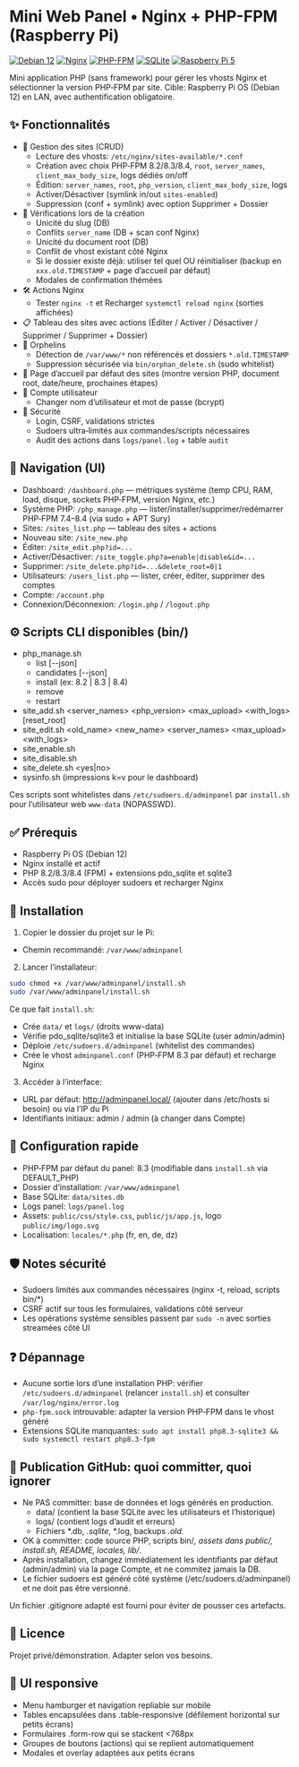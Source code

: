 # Mini Web Panel • Nginx + PHP-FPM (Raspberry Pi)

[![Debian 12](https://img.shields.io/badge/Debian-12-red?logo=debian)](#)
[![Nginx](https://img.shields.io/badge/Nginx-1.x-brightgreen?logo=nginx)](#)
[![PHP-FPM](https://img.shields.io/badge/PHP-8.2%20|%208.3%20|%208.4-777bb4?logo=php)](#)
[![SQLite](https://img.shields.io/badge/DB-SQLite-blue?logo=sqlite)](#)
[![Raspberry Pi 5](https://img.shields.io/badge/Raspberry%20Pi-5-green?logo=raspberrypi)](#)

Mini application PHP (sans framework) pour gérer les vhosts Nginx et sélectionner la version PHP‑FPM par site. Cible: Raspberry Pi OS (Debian 12) en LAN, avec authentification obligatoire.

## ✨ Fonctionnalités
- 🧩 Gestion des sites (CRUD)
  - Lecture des vhosts: `/etc/nginx/sites-available/*.conf`
  - Création avec choix PHP‑FPM 8.2/8.3/8.4, `root`, `server_names`, `client_max_body_size`, logs dédiés on/off
  - Édition: `server_names`, `root`, `php_version`, `client_max_body_size`, logs
  - Activer/Désactiver (symlink in/out `sites-enabled`)
  - Suppression (conf + symlink) avec option Supprimer + Dossier
- 🔎 Vérifications lors de la création
  - Unicité du slug (DB)
  - Conflits `server_name` (DB + scan conf Nginx)
  - Unicité du document root (DB)
  - Conflit de vhost existant côté Nginx
  - Si le dossier existe déjà: utiliser tel quel OU réinitialiser (backup en `xxx.old.TIMESTAMP` + page d’accueil par défaut)
  - Modales de confirmation thémées
- 🛠️ Actions Nginx
  - Tester `nginx -t` et Recharger `systemctl reload nginx` (sorties affichées)
- 📋 Tableau des sites avec actions (Éditer / Activer / Désactiver / Supprimer / Supprimer + Dossier)
- 🧹 Orphelins
  - Détection de `/var/www/*` non référencés et dossiers `*.old.TIMESTAMP`
  - Suppression sécurisée via `bin/orphan_delete.sh` (sudo whitelist)
- 🏁 Page d’accueil par défaut des sites (montre version PHP, document root, date/heure, prochaines étapes)
- 👤 Compte utilisateur
  - Changer nom d’utilisateur et mot de passe (bcrypt)
- 🔐 Sécurité
  - Login, CSRF, validations strictes
  - Sudoers ultra‑limités aux commandes/scripts nécessaires
  - Audit des actions dans `logs/panel.log` + table `audit`

## 🧭 Navigation (UI)
- Dashboard: `/dashboard.php` — métriques système (temp CPU, RAM, load, disque, sockets PHP‑FPM, version Nginx, etc.)
- Système PHP: `/php_manage.php` — lister/installer/supprimer/redémarrer PHP‑FPM 7.4–8.4 (via sudo + APT Sury)
- Sites: `/sites_list.php` — tableau des sites + actions
- Nouveau site: `/site_new.php`
- Éditer: `/site_edit.php?id=...`
- Activer/Désactiver: `/site_toggle.php?a=enable|disable&id=...`
- Supprimer: `/site_delete.php?id=...&delete_root=0|1`
- Utilisateurs: `/users_list.php` — lister, créer, éditer, supprimer des comptes
- Compte: `/account.php`
- Connexion/Déconnexion: `/login.php` / `/logout.php`

## ⚙️ Scripts CLI disponibles (bin/)
- php_manage.sh
  - list [--json]
  - candidates [--json]
  - install <ver> (ex: 8.2 | 8.3 | 8.4)
  - remove <ver>
  - restart <ver>
- site_add.sh <name> <server_names> <root> <php_version> <max_upload> <with_logs> [reset_root]
- site_edit.sh <old_name> <new_name> <server_names> <root> <max_upload> <with_logs>
- site_enable.sh <name>
- site_disable.sh <name>
- site_delete.sh <name> <yes|no>
- sysinfo.sh (impressions k=v pour le dashboard)

Ces scripts sont whitelistes dans `/etc/sudoers.d/adminpanel` par `install.sh` pour l’utilisateur web `www-data` (NOPASSWD).

## ✅ Prérequis
- Raspberry Pi OS (Debian 12)
- Nginx installé et actif
- PHP 8.2/8.3/8.4 (FPM) + extensions pdo_sqlite et sqlite3
- Accès sudo pour déployer sudoers et recharger Nginx

## 🚀 Installation
1) Copier le dossier du projet sur le Pi:
- Chemin recommandé: `/var/www/adminpanel`

2) Lancer l’installateur:

```bash
sudo chmod +x /var/www/adminpanel/install.sh
sudo /var/www/adminpanel/install.sh
```

Ce que fait `install.sh`:
- Crée `data/` et `logs/` (droits www-data)
- Vérifie pdo_sqlite/sqlite3 et initialise la base SQLite (user admin/admin)
- Déploie `/etc/sudoers.d/adminpanel` (whitelist des commandes)
- Crée le vhost `adminpanel.conf` (PHP‑FPM 8.3 par défaut) et recharge Nginx

3) Accéder à l’interface:
- URL par défaut: http://adminpanel.local/ (ajouter dans /etc/hosts si besoin) ou via l’IP du Pi
- Identifiants initiaux: admin / admin (à changer dans Compte)

## 🔧 Configuration rapide
- PHP‑FPM par défaut du panel: 8.3 (modifiable dans `install.sh` via DEFAULT_PHP)
- Dossier d’installation: `/var/www/adminpanel`
- Base SQLite: `data/sites.db`
- Logs panel: `logs/panel.log`
- Assets: `public/css/style.css`, `public/js/app.js`, logo `public/img/logo.svg`
- Localisation: `locales/*.php` (fr, en, de, dz)

## 🛡️ Notes sécurité
- Sudoers limités aux commandes nécessaires (nginx -t, reload, scripts bin/*)
- CSRF actif sur tous les formulaires, validations côté serveur
- Les opérations système sensibles passent par `sudo -n` avec sorties streamées côté UI

## ❓ Dépannage
- Aucune sortie lors d’une installation PHP: vérifier `/etc/sudoers.d/adminpanel` (relancer `install.sh`) et consulter `/var/log/nginx/error.log`
- `php-fpm.sock` introuvable: adapter la version PHP‑FPM dans le vhost généré
- Extensions SQLite manquantes: `sudo apt install php8.3-sqlite3 && sudo systemctl restart php8.3-fpm`

## 🧺 Publication GitHub: quoi committer, quoi ignorer
- Ne PAS committer: base de données et logs générés en production.
  - data/ (contient la base SQLite avec les utilisateurs et l’historique)
  - logs/ (contient logs d’audit et erreurs)
  - Fichiers *.db, *.sqlite*, *.log, backups *.old.*
- OK à committer: code source PHP, scripts bin/*, assets dans public/, install.sh, README, locales, lib/*.
- Après installation, changez immédiatement les identifiants par défaut (admin/admin) via la page Compte, et ne commitez jamais la DB.
- Le fichier sudoers est généré côté système (/etc/sudoers.d/adminpanel) et ne doit pas être versionné.

Un fichier .gitignore adapté est fourni pour éviter de pousser ces artefacts.

## 📄 Licence
Projet privé/démonstration. Adapter selon vos besoins.

## 📱 UI responsive
- Menu hamburger et navigation repliable sur mobile
- Tables encapsulées dans .table-responsive (défilement horizontal sur petits écrans)
- Formulaires .form-row qui se stackent <768px
- Groupes de boutons (actions) qui se replient automatiquement
- Modales et overlay adaptées aux petits écrans
